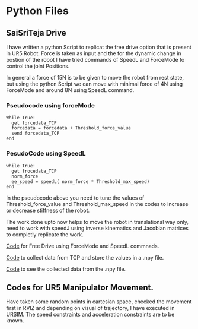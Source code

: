 # Python Files

## SaiSriTeja Drive

I have written a python Script to replicat the free drive option that is present in UR5 Robot.
Force is taken as input and the for the dynamic change in postion of the robot I have tried commands of SpeedL and ForceMode to control the joint Positions.

In general a force of 15N is to be given to move the robot from rest state, but using the python Script we can move with minimal force of 4N using ForceMode and around 8N using SpeedL command.

### Pseudocode using forceMode
```
While True:
  get forcedata_TCP
  forcedata = forcedata + Threshold_force_value
  send forcedata_TCP
end
```

### PesudoCode using SpeedL
```
while True:
  get frocedata_TCP
  norm_force
  ee_speed = speedL( norm_force * Threshold_max_speed)
end
```

In the pseudocode above you need to tune the values of Threshold_force_value and Threshold_max_speed in the codes to increase or decrease stiffness of the robot.

The work done upto now helps to move the robot in translational way only, need to work with speedJ using inverse kinematics and Jacobian matrices to completly replicate the work.

[Code](https://github.com/saisriteja/htic_spine_surgery_robotics/blob/main/src/python_codes/freeDrive_code.py) for Free Drive using ForceMode and SpeedL commnads.

[Code](https://github.com/saisriteja/htic_spine_surgery_robotics/blob/main/src/python_codes/force_torque_DataCollection.py) to collect data from TCP and store the values in a .npy file.

[Code](https://github.com/saisriteja/htic_spine_surgery_robotics/blob/main/src/python_codes/force_torque_data_visual.py) to see the collected data from the .npy file. 


## Codes for UR5 Manipulator Movement.

Have taken some random points in cartesian space, checked the movement first in RVIZ and depending on visual of trajectory, I have executed in URSIM. The speed constraints and acceleration constraints are to be known.

